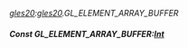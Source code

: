 _[gles20](../../modules/gles20/gles20-module.md):[gles20](../../modules/gles20/gles20-module.md).GL\_ELEMENT\_ARRAY\_BUFFER_
##### Const GL\_ELEMENT\_ARRAY\_BUFFER:[Int](../../modules/wonkey/wonkey-types-int.md)
